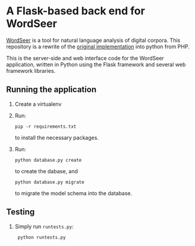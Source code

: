 # A Flask-based back end for WordSeer

[WordSeer](http://wordseer.berkeley.edu/) is a tool for natural language
analysis of digital corpora. This repository is a rewrite of the [original 
implementation](https://bitbucket.org/silverasm/wordseer/overview) into python
from PHP.

This is the server-side and web interface code for the WordSeer application,
written in Python using the Flask framework and several web framework libraries.

## Running the application
1.  Create a virtualenv
2.  Run:

        pip -r requirements.txt

    to install the necessary packages.
3.  Run:

        python database.py create

    to create the dabase, and

        python database.py migrate

    to migrate the model schema into the database.

## Testing
1. Simply run `runtests.py`:

        python runtests.py

